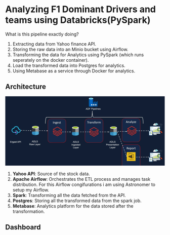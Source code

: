 # Analyzing F1 Dominant Drivers and teams using Databricks(PySpark)

What is this pipeline exactly doing?

1. Extracting data from Yahoo finance API.
2. Storing the raw data into an Minio bucket using Airflow.
3. Transforming the data for Analytics using PySpark (which runs seperately on the docker container).
4. Load the transformed data into Postgres for analytics.
5. Using Metabase as a service through Docker for analytics.

## Architecture
![Architecture](assets/F1.JPG)
1. **Yahoo API**: Source of the stock data.
2. **Apache Airflow**: Orchestrates the ETL process and manages task distribution. For this Airflow congifurations i am using Astronomer to setup my Airflow.
3. **Spark**: Transforming all the data fetched from the API.
4. **Postgres**: Storing all the transformed data from the spark job.
5. **Metabase**: Analytics platform for the data stored after the transformation.

## Dashboard
